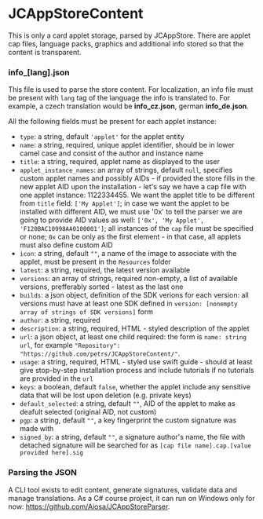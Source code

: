 # JCAppStoreContent

This is only a card applet storage, parsed by JCAppStore. There are applet cap files, language packs, graphics and additional info stored so that the content is transparent.


### info_[lang].json
This file is used to parse the store content. For localization, an info file must be present with `lang` tag of the language the info is translated to. For example, a czech translation would be **info_cz.json**, german **info_de.json**.

All the following fields must be present for each applet instance:
 - `type`: a string, default `'applet'` for the applet entity
 - `name`: a string, required, unique applet identifier, should be in lower camel case and consist of the author and instance name
 - `title`: a string, required, applet name as displayed to the user
 - `applet_instance_names`: an array of strings, default `null`, specifies custom applet names and possibly AIDs - if provided the store fills in the new applet AID upon the installation - let's say we have a cap file with one applet instance: 1122334455. We want the applet title to be different from `title` field: `['My Applet']`; in case we want the applet to be installed with different AID, we must use '0x' to tell the parser we are going to provide AID values as well: `['0x', 'My Applet', 'F120BAC10998AA0100001']`; all instances of the `cap` file must be specified or none; `0x` can be only as the first element - in that case, all applets must also define custom AID
 - `icon`: a string, default `""`, a name of the image to associate with the applet, must be present in the `Resources` folder
 - `latest`: a string, required, the latest version available
 - `versions`: an array of strings, required non-empty, a list of available versions, prefferably sorted - latest as the last one
 - `builds`: a json object, definition of the SDK verions for each version: all versions must have at least one SDK defined in `version: [nonempty array of strings of SDK versions]` form
 - `author`: a string, required
 - `description`: a string, required, HTML - styled description of the applet
 - `url`: a json object, at least one child required: the form is `name: string url`, for example `"Repository": "https://github.com/petrs/JCAppStoreContent/"`.
 - `usage`: a string, required, HTML - styled use swift guide - should at least give stop-by-step installation process and include tutorials if no tutorials are provided in the `url`
 - `keys`: a boolean, default `false`, whether the applet include any sensitive data that will be lost upon deletion (e.g. private keys)
 - `default_selected`: a string, default `""`, AID of the applet to make as deafult selected (original AID, not custom)
 - `pgp`: a string, default `""`, a key fingerprint the custom signature was made with
 - `signed_by`: a string, default `""`, a signature author's name, the file with detached signature will be searched for as `[cap file name].cap.[value provided here].sig`
 
### Parsing the JSON
A CLI tool exists to edit content, generate signatures, validate data and manage translations. As a C# course project, it can run on Windows only for now: https://github.com/Aiosa/JCAppStoreParser.
